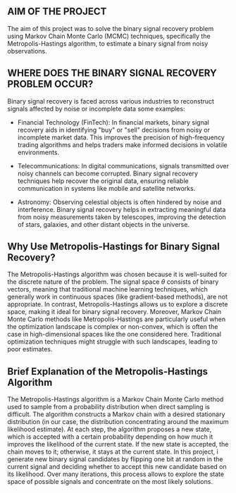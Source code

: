 <h2>AIM OF THE PROJECT</h2>

The aim of this project was to solve the binary signal recovery problem using Markov Chain Monte Carlo (MCMC) techniques, specifically the Metropolis-Hastings algorithm, to estimate a binary signal from noisy observations. 

<h2>WHERE DOES THE BINARY SIGNAL RECOVERY PROBLEM OCCUR?</h2>

Binary signal recovery is faced across various industries to reconstruct signals affected by noise or incomplete data some examples:

- Financial Technology (FinTech): In financial markets, binary signal recovery aids in identifying "buy" or "sell" decisions from noisy or incomplete market data. This improves the precision of high-frequency trading algorithms and helps traders make informed decisions in volatile environments.
  
- Telecommunications: In digital communications, signals transmitted over noisy channels can become corrupted. Binary signal recovery techniques help recover the original data, ensuring reliable communication in systems like mobile and satellite networks.

- Astronomy: Observing celestial objects is often hindered by noise and interference. Binary signal recovery helps in extracting meaningful data from noisy measurements taken by telescopes, improving the detection of stars, galaxies, and other distant objects in the universe.

<h2>Why Use Metropolis-Hastings for Binary Signal Recovery?</h2>

The Metropolis-Hastings algorithm was chosen because it is well-suited for the discrete nature of the problem. The signal space $\theta$ consists of binary vectors, meaning that traditional machine learning techniques, which generally work in continuous spaces (like gradient-based methods), are not appropriate. In contrast, Metropolis-Hastings allows us to explore a discrete space, making it ideal for binary signal recovery.
Moreover, Markov Chain Monte Carlo methods like Metropolis-Hastings are particularly useful when the optimization landscape is complex or non-convex, which is often the case in high-dimensional spaces like the one considered here. Traditional optimization techniques might struggle with such landscapes, leading to poor estimates.

<h2>Brief Explanation of the Metropolis-Hastings Algorithm</h2>

The Metropolis-Hastings algorithm is a Markov Chain Monte Carlo method used to sample from a probability distribution when direct sampling is difficult. The algorithm constructs a Markov chain with a desired stationary distribution (in our case, the distribution concentrating around the maximum likelihood estimate). At each step, the algorithm proposes a new state, which is accepted with a certain probability depending on how much it improves the likelihood of the current state. If the new state is accepted, the chain moves to it; otherwise, it stays at the current state.
In this project, i generate new binary signal candidates by flipping one bit at random in the current signal and deciding whether to accept this new candidate based on its likelihood. Over many iterations, this process allows to explore the state space of possible signals and concentrate on the most likely solutions.

